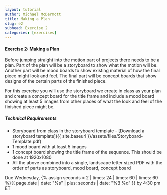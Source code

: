 ```yaml
---
layout: tutorial
author: Michael McDermott
title: Making a Plan
slug: e2
subhead: Exercise 2
categories: [exercises]
---
```

#### Exercise 2: Making a Plan
Before jumping straight into the motion part of projects there needs to be a plan. Part of the plan will be a storyboard to show what the motion will be. Another part will be mood boards to show existing material of how the final piece might look and feel. The final part will be concept boards that show designs of the certain parts of the finished piece.

For this exercise you will use the storyboard we create in class as your plan and create a concept board for the title frame and include a mood board showing at least 5 images from other places of what the look and feel of the finished piece might be.

##### Technical Requirements

* Storyboard from class in the storyboard template - [Download a storyboard template]({{ site.baseurl }}/assets/files/Storyboard-Template.pdf)
* 1 mood board with at least 5 images
* 1 concept board showing the title frame of the sequence. This should be done at 1920x1080
* All the above combined into a single, landscape letter sized PDF with the order of parts as storyboard, mood board, concept board

<span class="due">Due Wednesday, {% assign seconds = 2 | times: 24 | times: 60 | times: 60 %}{{ page.date | date: "%s" | plus: seconds | date: "%B %d" }} by 4:30 pm ET</span>
